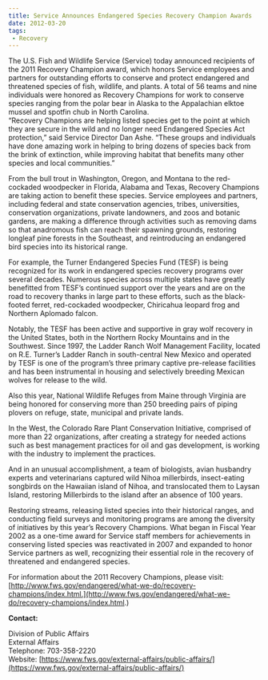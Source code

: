 ```yaml
---
title: Service Announces Endangered Species Recovery Champion Awards
date: 2012-03-20
tags:
 - Recovery
---
```


The U.S. Fish and Wildlife Service (Service) today announced recipients of the 2011 Recovery Champion award, which honors Service employees and partners for outstanding efforts to conserve and protect endangered and threatened species of fish, wildlife, and plants. A total of 56 teams and nine individuals were honored as Recovery Champions for work to conserve species ranging from the polar bear in Alaska to the Appalachian elktoe mussel and spotfin chub in North Carolina.  
“Recovery Champions are helping listed species get to the point at which they are secure in the wild and no longer need Endangered Species Act protection,” said Service Director Dan Ashe. “These groups and individuals have done amazing work in helping to bring dozens of species back from the brink of extinction, while improving habitat that benefits many other species and local communities.”  

From the bull trout in Washington, Oregon, and Montana to the red-cockaded woodpecker in Florida, Alabama and Texas, Recovery Champions are taking action to benefit these species. Service employees and partners, including federal and state conservation agencies, tribes, universities, conservation organizations, private landowners, and zoos and botanic gardens, are making a difference through activities such as removing dams so that anadromous fish can reach their spawning grounds, restoring longleaf pine forests in the Southeast, and reintroducing an endangered bird species into its historical range.  

For example, the Turner Endangered Species Fund (TESF) is being recognized for its work in endangered species recovery programs over several decades. Numerous species across multiple states have greatly benefitted from TESF’s continued support over the years and are on the road to recovery thanks in large part to these efforts, such as the black-footed ferret, red-cockaded woodpecker, Chiricahua leopard frog and Northern Aplomado falcon.  

Notably, the TESF has been active and supportive in gray wolf recovery in the United States, both in the Northern Rocky Mountains and in the Southwest. Since 1997, the Ladder Ranch Wolf Management Facility, located on R.E. Turner’s Ladder Ranch in south-central New Mexico and operated by TESF is one of the program’s three primary captive pre-release facilities and has been instrumental in housing and selectively breeding Mexican wolves for release to the wild.  

Also this year, National Wildlife Refuges from Maine through Virginia are being honored for conserving more than 250 breeding pairs of piping plovers on refuge, state, municipal and private lands.  

In the West, the Colorado Rare Plant Conservation Initiative, comprised of more than 22 organizations, after creating a strategy for needed actions such as best management practices for oil and gas development, is working with the industry to implement the practices.  

And in an unusual accomplishment, a team of biologists, avian husbandry experts and veterinarians captured wild Nihoa millerbirds, insect-eating songbirds on the Hawaiian island of Nihoa, and translocated them to Laysan Island, restoring Millerbirds to the island after an absence of 100 years.  

Restoring streams, releasing listed species into their historical ranges, and conducting field surveys and monitoring programs are among the diversity of initiatives by this year’s Recovery Champions. What began in Fiscal Year 2002 as a one-time award for Service staff members for achievements in conserving listed species was reactivated in 2007 and expanded to honor Service partners as well, recognizing their essential role in the recovery of threatened and endangered species.  

For information about the 2011 Recovery Champions, please visit: [http://www.fws.gov/endangered/what-we-do/recovery-champions/index.html.](http://www.fws.gov/endangered/what-we-do/recovery-champions/index.html.)

**Contact:**

Division of Public Affairs  
External Affairs  
Telephone: 703-358-2220  
Website: [https://www.fws.gov/external-affairs/public-affairs/](https://www.fws.gov/external-affairs/public-affairs/)
